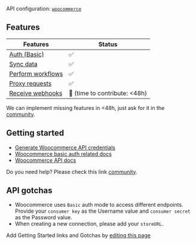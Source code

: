 API configuration: [`woocommerce`](https://terapi.dev/providers.yaml)

## Features

| Features | Status |
| - | - |
| [Auth (Basic)](/integrate/guides/authorize-an-api) | ✅ |
| [Sync data](/integrate/guides/sync-data-from-an-api) | ✅ |
| [Perform workflows](/integrate/guides/perform-workflows-with-an-api) | ✅ |
| [Proxy requests](/integrate/guides/proxy-requests-to-an-api) | ✅ |
| [Receive webhooks](/integrate/guides/receive-webhooks-from-an-api) | 🚫 (time to contribute: &lt;48h) |

We can implement missing features in &lt;48h, just ask for it in the [community](https://terapi.dev/slack).

## Getting started

-   [Generate Woocommerce API credentials](https://woocommerce.github.io/woocommerce-rest-api-docs/#rest-api-keys)
-   [Woocommerce basic auth related docs](https://woocommerce.github.io/woocommerce-rest-api-docs/#authentication-over-https)
-   [Woocommerce API docs](https://woocommerce.github.io/woocommerce-rest-api-docs)

Do you need help? Please check this link [community](https://terapi.dev/slack).

## API gotchas

- Woocommerce uses `Basic` auth mode to access different endpoints. Provide your `consumer key` as the Username value and `consumer secret` as the Password value.
- When creating a new connection, please add your `storeURL`.

Add Getting Started links and Gotchas by [editing this page](https://github.com/terapihq/terapi/tree/master/docs-v2/integrations/all/woocommerce.mdx)
